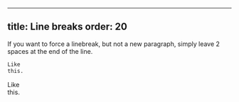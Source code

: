 ***

title: Line breaks
order: 20
---------

If you want to force a linebreak, but not a new paragraph,
simply leave 2 spaces at the end of the line.

```md
Like  
this.
```

Like\
this.

